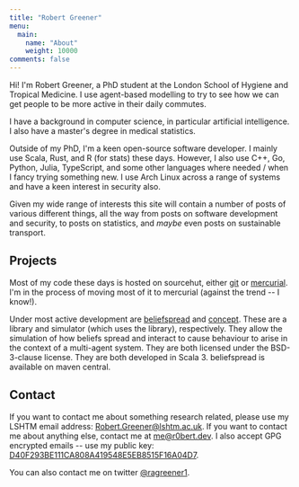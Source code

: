 ```yaml
---
title: "Robert Greener"
menu:
  main:
    name: "About"
    weight: 10000
comments: false
---
```


Hi!
I'm Robert Greener, a PhD student at the London School of Hygiene and Tropical Medicine.
I use agent-based modelling to try to see how we can get people to be more active in their daily commutes.

I have a background in computer science, in particular artificial intelligence.
I also have a master's degree in medical statistics.

Outside of my PhD, I'm a keen open-source software developer.
I mainly use Scala, Rust, and R (for stats) these days.
However, I also use C++, Go, Python, Julia, TypeScript, and some other languages where needed / when I fancy trying something new.
I use Arch Linux across a range of systems and have a keen interest in security also.

Given my wide range of interests this site will contain a number of posts of various different things, all the way from posts on software development and security, to posts on statistics, and *maybe* even posts on sustainable transport.

## Projects

Most of my code these days is hosted on sourcehut, either [git](https://git.sr.ht/~ragreener1) or [mercurial](https://hg.sr.ht/~ragreener1).
I'm in the process of moving most of it to mercurial (against the trend -- I know!).

Under most active development are [beliefspread](https://hg.sr.ht/~ragreener1/beliefspread) and [concept](https://hg.sr.ht/~ragreener1/concept).
These are a library and simulator (which uses the library), respectively.
They allow the simulation of how beliefs spread and interact to cause behaviour to arise in the context of a multi-agent system.
They are both licensed under the BSD-3-clause license.
They are both developed in Scala 3.
beliefspread is available on maven central.

## Contact

If you want to contact me about something research related, please use my LSHTM email address: [Robert.Greener@lshtm.ac.uk](mailto:Robert.Greener@lshtm.ac.uk).
If you want to contact me about anything else, contact me at [me@r0bert.dev](mailto:Robert.Greener@lshtm.ac.uk).
I also accept GPG encrypted emails -- use my public key: [D40F293BE111CA808A419548E5EB8515F16A04D7](/gpg.asc).

You can also contact me on twitter [@ragreener1](https://twitter.com/ragreener1).

